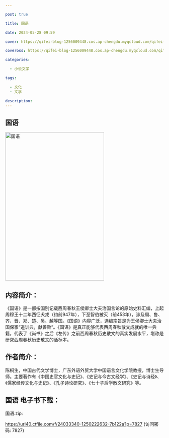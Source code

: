 ```yaml
---

post: true

title: 国语

date: 2024-05-28 09:59

cover: https://qifei-blog-1256009448.cos.ap-chengdu.myqcloud.com/qifei-blog/65f6d1509f345e8d03ca290e.jpg

coveross: https://qifei-blog-1256009448.cos.ap-chengdu.myqcloud.com/qifei-blog/65f6d1509f345e8d03ca290e.jpg

categories:

  - 小说文学

tags:

  - 文化
  - 文学

description:
---
```


## 国语
<img alt="国语 " class="aligncenter loading" data-was-processed="true" decoding="async" fetchpriority="high" height="471" src="https://qifei-blog-1256009448.cos.ap-chengdu.myqcloud.com/qifei-blog/65f6d1509f345e8d03ca290e.jpg" style="cursor: zoom-in;" width="314"/>

## 内容简介：

《国语》是一部按国别记载西周春秋王侯卿士大夫治国言论的原始史料汇编，上起周穆王十二年西征犬戎（约前947年），下至智伯被灭（前453年），涉及周、鲁、齐、晋、郑、楚、吴、越等国。《国语》内容广泛，选编宗旨是为王侯卿士大夫治国保家“道训典，献善败”。《国语》是真正能够代表西周春秋散文成就的唯一典籍，代表了《尚书》之后《左传》之前西周春秋历史散文的真实发展水平，堪称是研究西周春秋历史散文的活标本。

## 作者简介：

陈桐生，中国古代文学博士，广东外语外贸大学中国语言文化学院教授，博士生导师。主要著作有《中国史官文化与史记》、《史记与今古文经学》、《史记与诗经》、《儒家经传文化与史记》、《孔子诗论研究》、《七十子后学散文研究》等。

## 国语 电子书下载：



国语.zip: 

https://url40.ctfile.com/f/24033340-1250222632-7b122a?p=7827 (访问密码: 7827)
